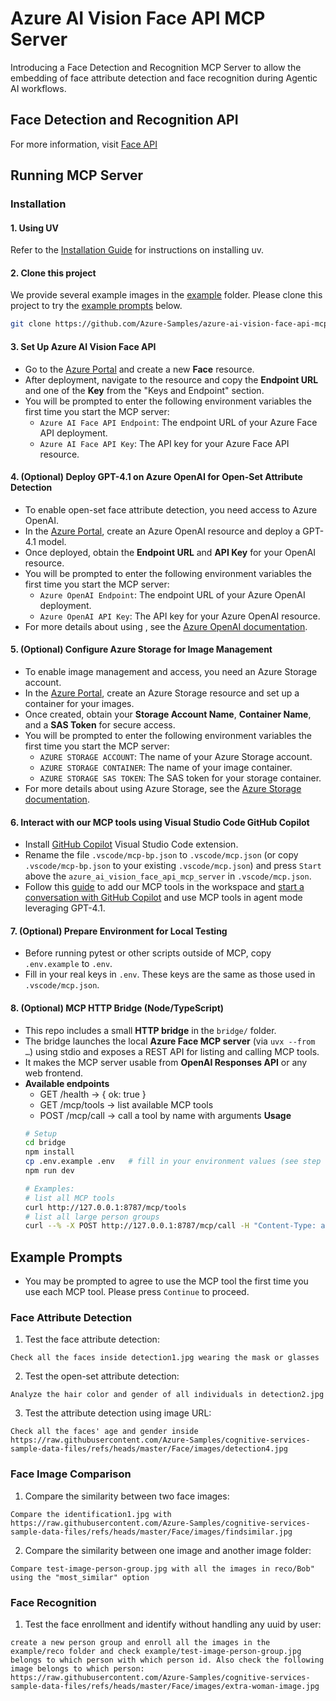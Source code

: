 # Azure AI Vision Face API MCP Server
Introducing a Face Detection and Recognition MCP Server to allow the embedding of face attribute detection and face recognition during Agentic AI workflows.


## Face Detection and Recognition API
For more information, visit [Face API](https://learn.microsoft.com/en-us/rest/api/face/operation-groups?view=rest-face-v1.2)

## Running MCP Server
### Installation
#### 1. Using UV
Refer to the [Installation Guide](https://docs.astral.sh/uv/getting-started/installation/#__tabbed_1_2) for instructions on installing uv.

#### 2. Clone this project
We provide several example images in the [example](example) folder. Please clone this project to try the [example prompts](#example-prompts) below.
```bash
git clone https://github.com/Azure-Samples/azure-ai-vision-face-api-mcp-server.git
```

#### 3. Set Up Azure AI Vision Face API
- Go to the [Azure Portal](https://portal.azure.com/#create/Microsoft.CognitiveServicesFace) and create a new **Face** resource.
- After deployment, navigate to the resource and copy the **Endpoint URL** and one of the **Key** from the "Keys and Endpoint" section.
- You will be prompted to enter the following environment variables the first time you start the MCP server:
  - `Azure AI Face API Endpoint`: The endpoint URL of your Azure Face API deployment.
  - `Azure AI Face API Key`: The API key for your Azure Face API resource.

#### 4. (Optional) Deploy GPT-4.1 on Azure OpenAI for Open-Set Attribute Detection
- To enable open-set face attribute detection, you need access to Azure OpenAI.
- In the [Azure Portal](https://portal.azure.com/), create an Azure OpenAI resource and deploy a GPT-4.1 model.
- Once deployed, obtain the **Endpoint URL** and **API Key** for your OpenAI resource.
- You will be prompted to enter the following environment variables the first time you start the MCP server:
  - `Azure OpenAI Endpoint`: The endpoint URL of your Azure OpenAI deployment.
  - `Azure OpenAI API Key`: The API key for your Azure OpenAI resource.
- For more details about using , see the [Azure OpenAI documentation](https://learn.microsoft.com/en-us/azure/ai-foundry/openai/overview).

#### 5. (Optional) Configure Azure Storage for Image Management
- To enable image management and access, you need an Azure Storage account.
- In the [Azure Portal](https://portal.azure.com/), create an Azure Storage resource and set up a container for your images.
- Once created, obtain your **Storage Account Name**, **Container Name**, and a **SAS Token** for secure access.
- You will be prompted to enter the following environment variables the first time you start the MCP server:
  - `AZURE STORAGE ACCOUNT`: The name of your Azure Storage account.
  - `AZURE STORAGE CONTAINER`: The name of your image container.
  - `AZURE STORAGE SAS TOKEN`: The SAS token for your storage container.
- For more details about using Azure Storage, see the [Azure Storage documentation](https://learn.microsoft.com/en-us/azure/storage/common/storage-account-overview).

#### 6. Interact with our MCP tools using Visual Studio Code GitHub Copilot
- Install [GitHub Copilot](https://marketplace.visualstudio.com/items?itemName=GitHub.copilot) Visual Studio Code extension.
- Rename the file `.vscode/mcp-bp.json` to `.vscode/mcp.json` (or copy `.vscode/mcp-bp.json` to your existing `.vscode/mcp.json`) and press `Start` above the `azure_ai_vision_face_api_mcp_server` in `.vscode/mcp.json`.
- Follow this [guide](https://code.visualstudio.com/docs/copilot/chat/mcp-servers#_add-an-mcp-server) to add our MCP tools in the workspace and [start a conversation with GitHub Copilot](https://code.visualstudio.com/docs/copilot/chat/mcp-servers#_use-mcp-tools-in-agent-mode) and use MCP tools in agent mode leveraging GPT-4.1.

#### 7. (Optional) Prepare Environment for Local Testing
- Before running pytest or other scripts outside of MCP, copy `.env.example` to `.env`.
- Fill in your real keys in `.env`. These keys are the same as those used in `.vscode/mcp.json`.

#### 8. (Optional) MCP HTTP Bridge (Node/TypeScript)

- This repo includes a small **HTTP bridge** in the `bridge/` folder.
- The bridge launches the local **Azure Face MCP server** (via `uvx --from …`) using stdio and exposes a REST API for listing and calling MCP tools.
- It makes the MCP server usable from **OpenAI Responses API** or any web frontend.
- **Available endpoints**
  - GET /health → { ok: true }
  - GET /mcp/tools → list available MCP tools
  - POST /mcp/call → call a tool by name with arguments
**Usage**
  ```bash
  # Setup
  cd bridge
  npm install
  cp .env.example .env   # fill in your environment values (see step 7 above)
  npm run dev

  # Examples:
  # list all MCP tools
  curl http://127.0.0.1:8787/mcp/tools
  # list all large person groups
  curl --% -X POST http://127.0.0.1:8787/mcp/call -H "Content-Type: application/json" -d "{ \"name\": \"azure_face_recognition_list_large_person_groups\", \"arguments\": {} }"
  ```

## Example Prompts
- You may be prompted to agree to use the MCP tool the first time you use each MCP tool. Please press `Continue` to proceed.
### Face Attribute Detection
1. Test the face attribute detection:
```
Check all the faces inside detection1.jpg wearing the mask or glasses
```

2. Test the open-set attribute detection:
```
Analyze the hair color and gender of all individuals in detection2.jpg
```

3. Test the attribute detection using image URL:
```
Check all the faces' age and gender inside https://raw.githubusercontent.com/Azure-Samples/cognitive-services-sample-data-files/refs/heads/master/Face/images/detection4.jpg
```

### Face Image Comparison
1. Compare the similarity between two face images:
```
Compare the identification1.jpg with https://raw.githubusercontent.com/Azure-Samples/cognitive-services-sample-data-files/refs/heads/master/Face/images/findsimilar.jpg
```

2. Compare the similarity between one image and another image folder:
```
Compare test-image-person-group.jpg with all the images in reco/Bob" using the "most_similar" option
```

### Face Recognition
1. Test the face enrollment and identify without handling any uuid by user:
```
create a new person group and enroll all the images in the example/reco folder and check example/test-image-person-group.jpg belongs to which person with which person id. Also check the following image belongs to which person: https://raw.githubusercontent.com/Azure-Samples/cognitive-services-sample-data-files/refs/heads/master/Face/images/extra-woman-image.jpg
```